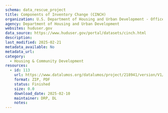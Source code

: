 ```yaml
---
schema: data_rescue_project 
title: Components of Inventory Change (CINCH)
organization: U.S. Department of Housing and Urban Development - Office of Policy Development and Research
agency: Department of Housing and Urban Development
websites: huduser.gov
data_source: https://www.huduser.gov/portal/datasets/cinch.html
description: 
last_modified: 2025-02-21
metadata_available: No
metadata_url: 
category:
  - Housing & Community Development 
resources:
  - id: 113
    url: https://www.datalumos.org/datalumos/project/218941/version/V1/view
    format: ZIP, PDF
    status: Finished
    size: 0.0
    download_date: 2025-02-10
    maintainer: DRP, DL
    notes: 
---
```

